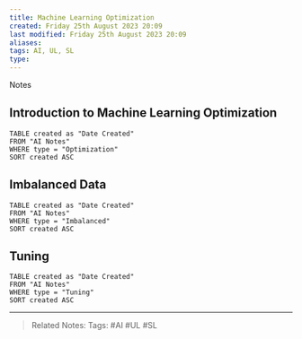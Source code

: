```yaml
---
title: Machine Learning Optimization
created: Friday 25th August 2023 20:09
last modified: Friday 25th August 2023 20:09
aliases: 
tags: AI, UL, SL
type:
---
```

Notes
## Introduction to Machine Learning Optimization
```dataview
TABLE created as "Date Created"
FROM "AI Notes"
WHERE type = "Optimization"
SORT created ASC
```
## Imbalanced Data
```dataview
TABLE created as "Date Created"
FROM "AI Notes"
WHERE type = "Imbalanced"
SORT created ASC
```
## Tuning
```dataview
TABLE created as "Date Created"
FROM "AI Notes"
WHERE type = "Tuning"
SORT created ASC
```




---
>Related Notes: 
>Tags: #AI #UL #SL 
